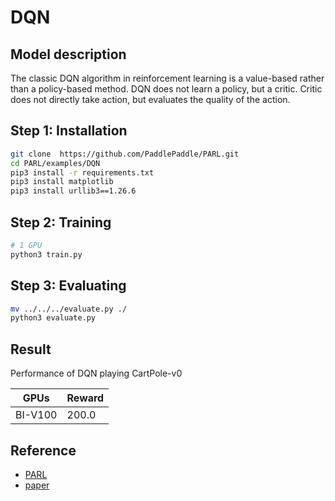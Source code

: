 # DQN

## Model description

The classic DQN algorithm in reinforcement learning is a value-based rather than a policy-based method. DQN does not
learn a policy, but a critic. Critic does not directly take action, but evaluates the quality of the action.

## Step 1: Installation

```bash
git clone  https://github.com/PaddlePaddle/PARL.git
cd PARL/examples/DQN
pip3 install -r requirements.txt
pip3 install matplotlib
pip3 install urllib3==1.26.6
```

## Step 2: Training

```bash
# 1 GPU
python3 train.py
```

## Step 3: Evaluating

```bash
mv ../../../evaluate.py ./
python3 evaluate.py
```

## Result

Performance of DQN playing CartPole-v0

|  GPUs   | Reward |
|---------|--------|
| BI-V100 | 200.0  |

## Reference

- [PARL](https://github.com/PaddlePaddle/PARL)
- [paper](http://www.nature.com/nature/journal/v518/n7540/full/nature14236.html)
